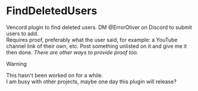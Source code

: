 # FindDeletedUsers
Vencord plugin to find deleted users. DM @ErrorOliver on Discord to submit users to add.<br>
Requires proof, preferably what the user said, for example: a YouTube channel link of their own, etc. Post something unlisted on it and give me it then done. <i>There are other ways to provide proof too.</i>

> [!WARNING]  
> This hasn't been worked on for a while.<br>
> I am busy with other projects, maybe one day this plugin will release?
